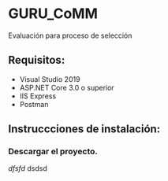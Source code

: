 # GURU_CoMM
Evaluación para proceso de selección

## Requisitos:
- Visual Studio 2019
- ASP.NET Core 3.0 o superior
- IIS Express
- Postman

## Instruccciones de instalación:
### Descargar el proyecto.
*dfsfd* dsdsd
